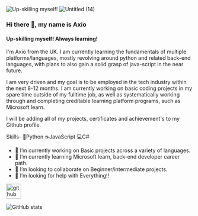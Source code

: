 ![Up-skilling myself! ](https://media.licdn.com/dms/image/D4E16AQH_QqXuyJa_Sw/profile-displaybackgroundimage-shrink_350_1400/0/1697525344695?e=1703116800&v=beta&t=ZIN8Tm6aWC4Q1G1OuK90kpwGtVKEqQWsq9X9V9xegns)
![Untitled (14)](https://github.com/Axiomancy/Axiomancy/assets/146528613/e66baebc-ea54-489c-bf75-7ec1246a25d5)

### Hi there 👋, my name is Axio
#### Up-skilling myself! Always learning!

I'm Axio from the UK.
I am currently learning the fundamentals of multiple platforms/languages, mostly revolving around python and related back-end languages, with plans to also gain a solid grasp of java-script in the near future.
 
I am very driven and my goal is to be employed in the tech industry within the next 8-12 months.
I am currently working on basic coding projects in my spare time outside of my fulltime job, as well as systematically working through and completing creditable learning platform programs, such as Microsoft learn.

I will be adding all of my projects, certificates and achievement's to my Github profile.

Skills- 
🐍Python
☕JavaScript
💻C#

- 🔭 I’m currently working on Basic projects across a variety of languages. 
- 🌱 I’m currently learning Microsoft learn, back-end developer career path. 
- 👯 I’m looking to collaborate on Beginner/intermediate projects. 
- 🤔 I’m looking for help with Everything!! 


[<img src='https://cdn.jsdelivr.net/npm/simple-icons@3.0.1/icons/github.svg' alt='github' height='40'>](https://github.com/Axiomancy)  

![GitHub stats](https://github-readme-stats.vercel.app/api?username=Axiomancy&show_icons=true)  










<!--
**Axiomancy/Axiomancy** is a ✨ _special_ ✨ repository because its `README.md` (this file) appears on your GitHub profile.

Here are some ideas to get you started:

- 🔭 I’m currently working on ...
- 🌱 I’m currently learning ...
- 👯 I’m looking to collaborate on ...
- 🤔 I’m looking for help with ...
- 💬 Ask me about ...
- 📫 How to reach me: ...
- 😄 Pronouns: ...
- ⚡ Fun fact: ...
-->
